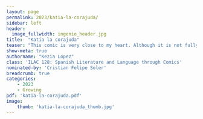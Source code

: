 ```yaml
---
layout: page
permalink: 2023/katia-la-corajuda/
sidebar: left
header:
  image_fullwidth: ingenio_header.jpg
title:  "Katia la corajuda"
teaser: "​​This comic is very close to my heart. Although it is not fully inspired by true events, I have used topics related to my life and my personal experiences to create some of the events that Katia, the heroine or main character of this story, is dealing with and the decisions she is making. I wanted to create a different graphic style in each page of my comic, and I wanted to use this variety of styles to express emotions, the passing of time, and different shades that cannot be captured in other media. This story has no clear ending, leaving the reader looking for a plot that gives Katia a final solution or one in which she finds some happiness that lasts even after the end of the comic. I wanted to portray in this comic that life does not have a clear ending, and that sometimes problems don't go away until some time passes by and many other events take place."
show-meta: true
authorname: "Kezia Lopez"
class: 'ILAC 128: Spanish Literature and Language through Comics'
nominated-by: 'Cristian Felipe Soler'
breadcrumb: true
categories:
    - 2023
    - Growing
pdf: 'katia-la-corajuda.pdf'
image:
    thumb: 'katia-la-corajuda_thumb.jpg'
---
```

